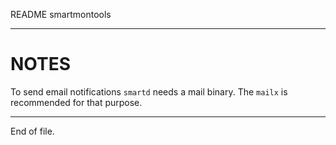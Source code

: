 README smartmontools

---


NOTES
=====

To send email notifications `smartd` needs a mail binary.  The `mailx` is
recommended for that purpose.


---

End of file.
